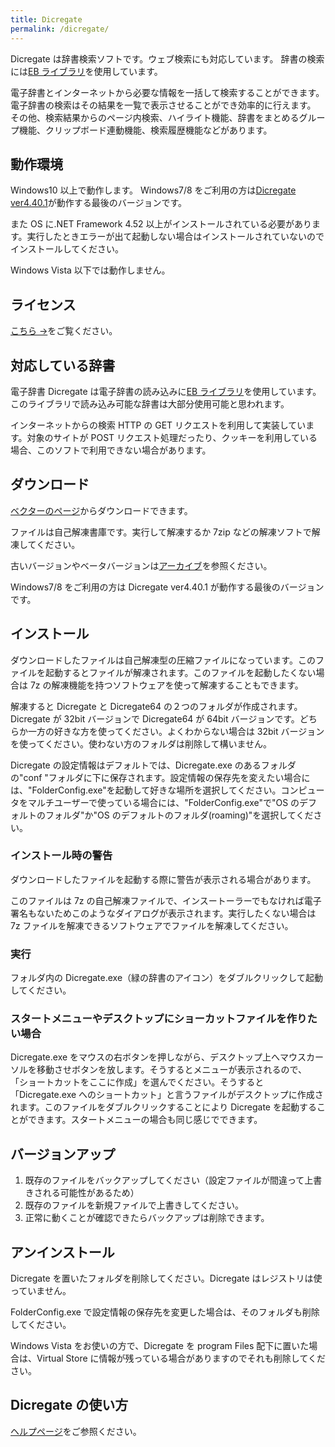 ```yaml
---
title: Dicregate
permalink: /dicregate/
---
```


Dicregate は辞書検索ソフトです。ウェブ検索にも対応しています。
辞書の検索には[EB ライブラリ](http://www.sra.co.jp/people/m-kasahr/eb/index.html)を使用しています。

電子辞書とインターネットから必要な情報を一括して検索することができます。
電子辞書の検索はその結果を一覧で表示させることができ効率的に行えます。
その他、検索結果からのページ内検索、ハイライト機能、辞書をまとめるグループ機能、クリップボード連動機能、検索履歴機能などがあります。

## 動作環境

Windows10 以上で動作します。
Windows7/8 をご利用の方は[Dicregate ver4.40.1](https://1drv.ms/f/c/f0d9ddc561f5cf32/Et7a4LtB7R1DhT3Fs7FZSG0Ba_8rd6mGUdtummx2NosyDQ?e=WBV0Bv)が動作する最後のバージョンです。

また OS に.NET Framework 4.52 以上がインストールされている必要があります。実行したときエラーが出て起動しない場合はインストールされていないのでインストールしてください。

Windows Vista 以下では動作しません。

## ライセンス

[こちら →](./dicregate_license)をご覧ください。

## 対応している辞書

電子辞書
Dicregate は電子辞書の読み込みに[EB ライブラリ](http://www.sra.co.jp/people/m-kasahr/eb/index.html)を使用しています。このライブラリで読み込み可能な辞書は大部分使用可能と思われます。

インターネットからの検索
HTTP の GET リクエストを利用して実装しています。対象のサイトが POST リクエスト処理だったり、クッキーを利用している場合、このソフトで利用できない場合があります。

## ダウンロード

[ベクターのページ](http://www.vector.co.jp/soft/winnt/writing/se476808.html)からダウンロードできます。

ファイルは自己解凍書庫です。実行して解凍するか 7zip などの解凍ソフトで解凍してください。

古いバージョンやベータバージョンは[アーカイブ](https://1drv.ms/f/c/f0d9ddc561f5cf32/Ek4UgFg0FUFBmZSvSilS63QB5R_xRUyAifJ-kNtZa-LgXw?e=QFIcgC)を参照ください。

Windows7/8 をご利用の方は Dicregate ver4.40.1 が動作する最後のバージョンです。

## インストール

ダウンロードしたファイルは自己解凍型の圧縮ファイルになっています。このファイルを起動するとファイルが解凍されます。このファイルを起動したくない場合は 7z の解凍機能を持つソフトウェアを使って解凍することもできます。

解凍すると Dicregate と Dicregate64 の２つのフォルダが作成されます。Dicregate が 32bit バージョンで Dicregate64 が 64bit バージョンです。どちらか一方の好きな方を使ってください。よくわからない場合は 32bit バージョンを使ってください。使わない方のフォルダは削除して構いません。

Dicregate の設定情報はデフォルトでは、Dicregate.exe のあるフォルダの"conf "フォルダに下に保存されます。設定情報の保存先を変えたい場合には、"FolderConfig.exe"を起動して好きな場所を選択してください。コンピュータをマルチユーザーで使っている場合には、"FolderConfig.exe"で"OS のデフォルトのフォルダ"か"OS のデフォルトのフォルダ(roaming)"を選択してください。

### インストール時の警告

ダウンロードしたファイルを起動する際に警告が表示される場合があります。

このファイルは 7z の自己解凍ファイルで、インスートーラーでもなければ電子署名もないためこのようなダイアログが表示されます。実行したくない場合は 7z ファイルを解凍できるソフトウェアでファイルを解凍してください。

### 実行

フォルダ内の Dicregate.exe（緑の辞書のアイコン）をダブルクリックして起動してください。

### スタートメニューやデスクトップにショーカットファイルを作りたい場合

Dicregate.exe をマウスの右ボタンを押しながら、デスクトップ上へマウスカーソルを移動させボタンを放します。そうするとメニューが表示されるので、 「ショートカットをここに作成」を選んでください。そうすると「Dicregate.exe へのショートカット」と言うファイルがデスクトップに作成されます。このファイルをダブルクリックすることにより Dicregate を起動することができます。スタートメニューの場合も同じ感じでできます。

## バージョンアップ

1. 既存のファイルをバックアップしてください（設定ファイルが間違って上書きされる可能性があるため）
1. 既存のファイルを新規ファイルで上書きしてください。
1. 正常に動くことが確認できたらバックアップは削除できます。

## アンインストール

Dicregate を置いたフォルダを削除してください。Dicregate はレジストリは使っていません。

FolderConfig.exe で設定情報の保存先を変更した場合は、そのフォルダも削除してください。

Windows Vista をお使いの方で、Dicregate を program Files 配下に置いた場合は、Virtual Store に情報が残っている場合がありますのでそれも削除してください。

## Dicregate の使い方

[ヘルプページ](./dicregate_help)をご参照ください。
